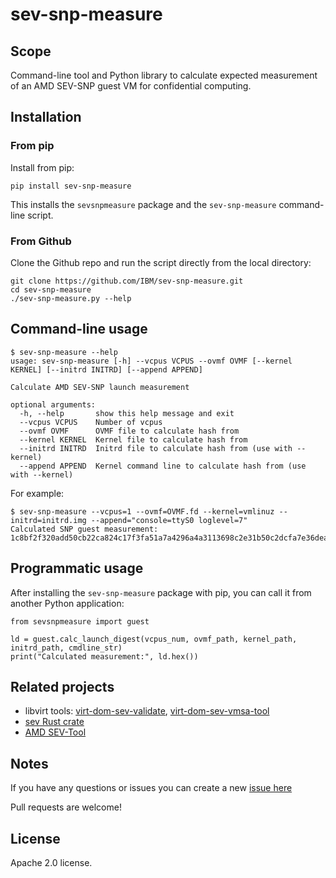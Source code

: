 # sev-snp-measure

## Scope

Command-line tool and Python library to calculate expected measurement of an
AMD SEV-SNP guest VM for confidential computing.

## Installation

### From pip

Install from pip:

    pip install sev-snp-measure

This installs the `sevsnpmeasure` package and the `sev-snp-measure`
command-line script.

### From Github

Clone the Github repo and run the script directly from the local directory:

    git clone https://github.com/IBM/sev-snp-measure.git
    cd sev-snp-measure
    ./sev-snp-measure.py --help

## Command-line usage

```
$ sev-snp-measure --help
usage: sev-snp-measure [-h] --vcpus VCPUS --ovmf OVMF [--kernel KERNEL] [--initrd INITRD] [--append APPEND]

Calculate AMD SEV-SNP launch measurement

optional arguments:
  -h, --help       show this help message and exit
  --vcpus VCPUS    Number of vcpus
  --ovmf OVMF      OVMF file to calculate hash from
  --kernel KERNEL  Kernel file to calculate hash from
  --initrd INITRD  Initrd file to calculate hash from (use with --kernel)
  --append APPEND  Kernel command line to calculate hash from (use with --kernel)
```

For example:

    $ sev-snp-measure --vcpus=1 --ovmf=OVMF.fd --kernel=vmlinuz --initrd=initrd.img --append="console=ttyS0 loglevel=7"
    Calculated SNP guest measurement: 1c8bf2f320add50cb22ca824c17f3fa51a7a4296a4a3113698c2e31b50c2dcfa7e36dea3ebc3a9411061c30acffc6d5a

## Programmatic usage

After installing the `sev-snp-measure` package with pip, you can call it from
another Python application:

```python3
from sevsnpmeasure import guest

ld = guest.calc_launch_digest(vcpus_num, ovmf_path, kernel_path, initrd_path, cmdline_str)
print("Calculated measurement:", ld.hex())
```

## Related projects

* libvirt tools: [virt-dom-sev-validate](https://gitlab.com/berrange/libvirt/-/blob/lgtm/tools/virt-dom-sev-validate.py),
  [virt-dom-sev-vmsa-tool](https://gitlab.com/berrange/libvirt/-/blob/lgtm/tools/virt-dom-sev-vmsa-tool.py)
* [sev Rust crate](https://github.com/virtee/sev)
* [AMD SEV-Tool](https://github.com/AMDESE/sev-tool)

## Notes

If you have any questions or issues you can create a new [issue
here](https://github.com/IBM/sev-snp-measure/issues/new)

Pull requests are welcome!

## License

Apache 2.0 license.
